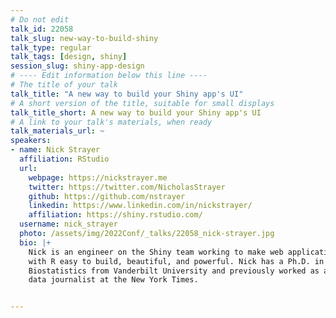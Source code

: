 ```yaml
---
# Do not edit
talk_id: 22058
talk_slug: new-way-to-build-shiny
talk_type: regular
talk_tags: [design, shiny]
session_slug: shiny-app-design
# ---- Edit information below this line ----
# The title of your talk
talk_title: "A new way to build your Shiny app's UI"
# A short version of the title, suitable for small displays
talk_title_short: A new way to build your Shiny app's UI
# A link to your talk's materials, when ready
talk_materials_url: ~
speakers:
- name: Nick Strayer
  affiliation: RStudio
  url:
    webpage: https://nickstrayer.me
    twitter: https://twitter.com/NicholasStrayer
    github: https://github.com/nstrayer
    linkedin: https://www.linkedin.com/in/nickstrayer/
    affiliation: https://shiny.rstudio.com/
  username: nick_strayer
  photo: /assets/img/2022Conf/_talks/22058_nick-strayer.jpg
  bio: |+
    Nick is an engineer on the Shiny team working to make web applications
    with R easy to build, beautiful, and powerful. Nick has a Ph.D. in
    Biostatistics from Vanderbilt University and previously worked as a
    data journalist at the New York Times.


---
```


<!-- ABSTRACT ----
Please write abstract below. You may use simple markdown (links, code style, bold, italics)
-->

